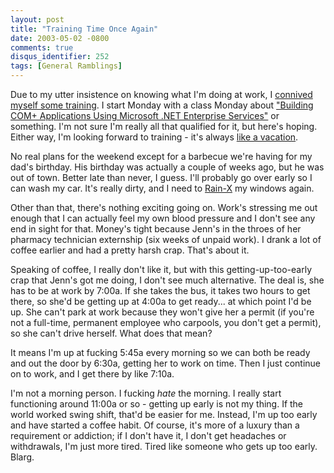 ```yaml
---
layout: post
title: "Training Time Once Again"
date: 2003-05-02 -0800
comments: true
disqus_identifier: 252
tags: [General Ramblings]
---
```

Due to my utter insistence on knowing what I'm doing at work, I
[connived myself some
training](/archive/2003/04/11/bring-out-the-gimp.aspx). I start Monday
with a class Monday about ["Building COM+ Applications Using Microsoft
.NET Enterprise
Services"](http://www.sqlsoft.com/courses/coursedesc/MS-2557.html) or
something. I'm not sure I'm really all that qualified for it, but here's
hoping. Either way, I'm looking forward to training - it's always [like
a vacation](/archive/2003/03/17/training-like-a-vacation.aspx).
 
 No real plans for the weekend except for a barbecue we're having for my
dad's birthday. His birthday was actually a couple of weeks ago, but he
was out of town. Better late than never, I guess. I'll probably go over
early so I can wash my car. It's really dirty, and I need to
[Rain-X](http://www.rainx.com/) my windows again.
 
 Other than that, there's nothing exciting going on. Work's stressing me
out enough that I can actually feel my own blood pressure and I don't
see any end in sight for that. Money's tight because Jenn's in the
throes of her pharmacy technician externship (six weeks of unpaid work).
I drank a lot of coffee earlier and had a pretty harsh crap. That's
about it.
 
 Speaking of coffee, I really don't like it, but with this
getting-up-too-early crap that Jenn's got me doing, I don't see much
alternative. The deal is, she has to be at work by 7:00a. If she takes
the bus, it takes two hours to get there, so she'd be getting up at
4:00a to get ready... at which point I'd be up. She can't park at work
because they won't give her a permit (if you're not a full-time,
permanent employee who carpools, you don't get a permit), so she can't
drive herself. What does that mean?
 
 It means I'm up at fucking 5:45a every morning so we can both be ready
and out the door by 6:30a, getting her to work on time. Then I just
continue on to work, and I get there by like 7:10a.
 
 I'm not a morning person. I fucking *hate* the morning. I really start
functioning around 11:00a or so - getting up early is not my thing. If
the world worked swing shift, that'd be easier for me. Instead, I'm up
too early and have started a coffee habit. Of course, it's more of a
luxury than a requirement or addiction; if I don't have it, I don't get
headaches or withdrawals, I'm just more tired. Tired like someone who
gets up too early. Blarg.
